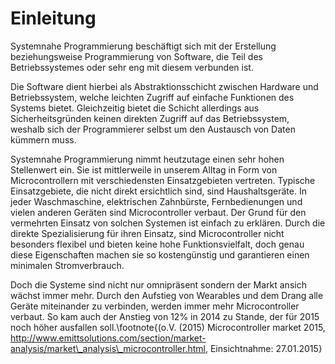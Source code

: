 # Einleitung #

Systemnahe Programmierung beschäftigt sich mit der Erstellung beziehungsweise Programmierung von Software, die Teil des Betriebssystemes oder sehr eng mit diesem verbunden ist.

Die Software dient hierbei als Abstraktionsschicht zwischen Hardware und Betriebssystem, welche leichten Zugriff auf einfache Funktionen des Systems bietet. 
Gleichzeitig bietet die Schicht allerdings aus Sicherheitsgründen keinen direkten Zugriff auf das Betriebssystem, weshalb sich der Programmierer selbst um den Austausch von Daten kümmern muss. 

Systemnahe Programmierung nimmt heutzutage einen sehr hohen Stellenwert ein. Sie ist mittlerweile in unserem Alltag in Form von Microcontrollern mit verschiedensten Einsatzgebieten vertreten. Typische Einsatzgebiete, die nicht direkt ersichtlich sind, sind Haushaltsgeräte. In jeder Waschmaschine, elektrischen Zahnbürste, Fernbedienungen und vielen anderen Geräten sind Microcontroller verbaut. Der Grund für den vermehrten Einsatz von solchen Systemen ist einfach zu erklären. Durch die direkte Spezialisierung für ihren Einsatz, sind Microcontroller nicht besonders flexibel und bieten keine hohe Funktionsvielfalt, doch genau diese Eigenschaften machen sie so kostengünstig und garantieren einen minimalen Stromverbrauch. 

Doch die Systeme sind nicht nur omnipräsent sondern der Markt ansich wächst immer mehr. Durch den Aufstieg von Wearables und dem Drang alle Geräte miteinander zu verbinden, werden immer mehr Microcontroller verbaut. So kam auch der Anstieg von 12% in 2014 zu Stande, der für 2015 noch höher ausfallen soll.\footnote{(o.V. (2015) Microcontroller market 2015, http://www.emittsolutions.com/section/market-analysis/market\_analysis\_microcontroller.html, Einsichtnahme: 27.01.2015}
